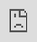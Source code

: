 ```yaml
---
title: "İLETİŞİM"
bg: brown2
color: brown 5
fa-icon: film
---
```


<div stlye="position:relative; padding-bottom: 56.25%; padding-top:25px; height:0;">
<iframe src="https://docs.google.com/forms/d/e/1FAIpQLSdqO9y3kCSWlbTnArDT2ea-YG_ZlVcK7ftmhxE2r2biz2nmNA/viewform?embedded=true" width="760" 
height="500" frameborder="0" marginheight="0" marginwidth="0" style="position:absolute; top:0; left:0; width:100%; 
height:100%;">Yükleniyor...</iframe>
</div>
